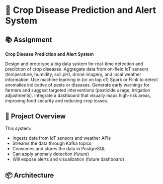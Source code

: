 # 🌾 Crop Disease Prediction and Alert System

## 📚 Assignment

**Crop Disease Prediction and Alert System**

Design and prototype a big data system for real-time detection and prediction of crop diseases. Aggregate data from on-field IoT sensors (temperature, humidity, soil pH), drone imagery, and local weather information. Use machine learning in (or on top of) Spark or Flink to detect anomalies indicative of pests or diseases. Generate early warnings for farmers and suggest targeted interventions (pesticide usage, irrigation adjustments). Integrate a dashboard that visually maps high-risk areas, improving food security and reducing crop losses.

## 🚀 Project Overview

This system:
- Ingests data from IoT sensors and weather APIs  
- Streams the data through Kafka topics  
- Consumes and stores the data in PostgreSQL  
- Can apply anomaly detection (future)  
- Will expose alerts and visualization (future dashboard)  

## 📦 Architecture
